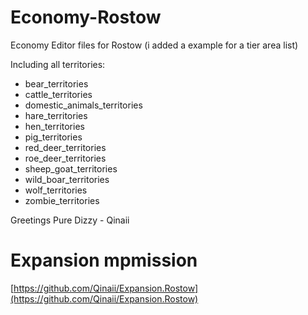 # Economy-Rostow
Economy Editor files for Rostow (i added a example for a tier area list)

Including all territories: 

* bear_territories
* cattle_territories
* domestic_animals_territories
* hare_territories
* hen_territories
* pig_territories
* red_deer_territories
* roe_deer_territories
* sheep_goat_territories
* wild_boar_territories
* wolf_territories
* zombie_territories

Greetings Pure Dizzy - Qinaii

# Expansion mpmission
[https://github.com/Qinaii/Expansion.Rostow](https://github.com/Qinaii/Expansion.Rostow)
